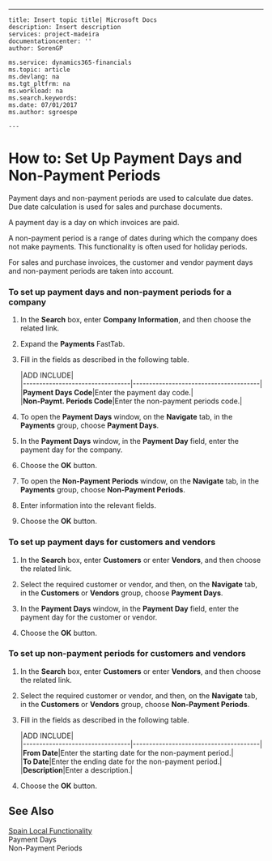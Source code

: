 ---
    title: Insert topic title| Microsoft Docs
    description: Insert description
    services: project-madeira
    documentationcenter: ''
    author: SorenGP

    ms.service: dynamics365-financials
    ms.topic: article
    ms.devlang: na
    ms.tgt_pltfrm: na
    ms.workload: na
    ms.search.keywords:
    ms.date: 07/01/2017
    ms.author: sgroespe

    ---
# How to: Set Up Payment Days and Non-Payment Periods
Payment days and non-payment periods are used to calculate due dates. Due date calculation is used for sales and purchase documents.  
  
 A payment day is a day on which invoices are paid.  
  
 A non-payment period is a range of dates during which the company does not make payments. This functionality is often used for holiday periods.  
  
 For sales and purchase invoices, the customer and vendor payment days and non-payment periods are taken into account.  
  
### To set up payment days and non-payment periods for a company  
  
1.  In the **Search** box, enter **Company Information**, and then choose the related link.  
  
2.  Expand the **Payments** FastTab.  
  
3.  Fill in the fields as described in the following table.  
  
    |ADD INCLUDE<!--[!INCLUDE[bp_tablefield](../../includes/bp_tabledescription_md.md)]-->|  
    |---------------------------------|---------------------------------------|  
    |**Payment Days Code**|Enter the payment day code.|  
    |**Non-Paymt. Periods Code**|Enter the non-payment periods code.|  
  
4.  To open the **Payment Days** window, on the **Navigate** tab, in the **Payments** group, choose **Payment Days**.  
  
5.  In the **Payment Days** window, in the **Payment Day** field, enter the payment day for the company.  
  
6.  Choose the **OK** button.  
  
7.  To open the **Non-Payment Periods** window, on the **Navigate** tab, in the **Payments** group, choose **Non-Payment Periods**.  
  
8.  Enter information into the relevant fields.  
  
9. Choose the **OK** button.  
  
### To set up payment days for customers and vendors  
  
1.  In the **Search** box, enter **Customers** or enter **Vendors**, and then choose the related link.  
  
2.  Select the required customer or vendor, and then, on the **Navigate** tab, in the **Customers** or **Vendors** group, choose **Payment Days**.  
  
3.  In the **Payment Days** window, in the **Payment Day** field, enter the payment day for the customer or vendor.  
  
4.  Choose the **OK** button.  
  
### To set up non-payment periods for customers and vendors  
  
1.  In the **Search** box, enter **Customers** or enter **Vendors**, and then choose the related link.  
  
2.  Select the required customer or vendor, and then, on the **Navigate** tab, in the **Customers** or **Vendors** group, choose **Non-Payment Periods**.  
  
3.  Fill in the fields as described in the following table.  
  
    |ADD INCLUDE<!--[!INCLUDE[bp_tablefield](../../includes/bp_tabledescription_md.md)]-->|  
    |---------------------------------|---------------------------------------|  
    |**From Date**|Enter the starting date for the non-payment period.|  
    |**To Date**|Enter the ending date for the non-payment period.|  
    |**Description**|Enter a description.|  
  
4.  Choose the **OK** button.  
  
## See Also  
 [Spain Local Functionality](../FullExperience/spain-local-functionality.md)   
 Payment Days   
 Non-Payment Periods